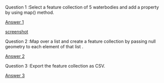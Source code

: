 Question 1 :Select a feature collection of 5 waterbodies and add a property by using map() method.

[Answer 1](https://code.earthengine.google.com/ba2f544051a475c9bdca7880fd08eb6d)

[screenshot](https://github.com/Anamikachow56/Assignment-14-Working-with-Feature-Collections-and-Exports-in-GEE-JS-API/blob/d621362c24fa43eeaf21ebda9603f59b9f3ab4da/6%20water%20bodies.png)

Question 2 :Map over a list and create a feature collection by passing null geometry to each element of that list .

[Answer 2](https://code.earthengine.google.com/a1b500fef055070817c5e03922f44784)

Question 3 :Export the feature collection as CSV.

[Answer 3](https://code.earthengine.google.com/99a34178f42b37e6dd0ab48f15ba8e1e)

